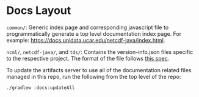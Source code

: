 # Docs Layout

`common/`: Generic index page and corresponding javascript file to programmatically generate a top level documentation index page.
For example: <https://docs.unidata.ucar.edu/netcdf-java/index.html>.

`ncml/`, `netcdf-java/`, and `tds/`: Contains the version-info.json files specific to the respective project.
The format of the file follows [this spec](https://github.com/Unidata/unidata-jekyll-theme/issues/15#issuecomment-842700747).

To update the artifacts server to use all of the documentation related files managed in this repo, run the following from the top level of the repo:

~~~shell
./gradlew :docs:updateAll
~~~
